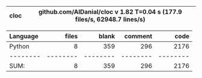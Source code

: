 cloc|github.com/AlDanial/cloc v 1.82  T=0.04 s (177.9 files/s, 62948.7 lines/s)
--- | ---

Language|files|blank|comment|code
:-------|-------:|-------:|-------:|-------:
Python|8|359|296|2176
--------|--------|--------|--------|--------
SUM:|8|359|296|2176
